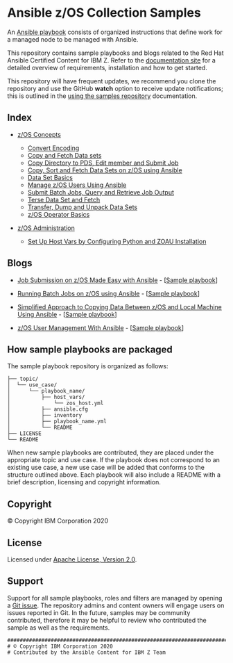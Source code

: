 # Ansible z/OS Collection Samples

An [Ansible playbook](https://docs.ansible.com/ansible/latest/user_guide/playbooks_intro.html#playbooks-intro)
consists of organized instructions that define work for a managed node to be
managed with Ansible.

This repository contains sample playbooks and blogs related to the Red Hat Ansible Certified Content for IBM Z.
Refer to the [documentation site](https://ibm.github.io/z_ansible_collections_doc/index.html) for a detailed overview of requirements,
installation and how to get started.

This repository will have frequent updates, we recommend you clone the
repository and use the GitHub **watch** option to receive update notifications;
this is outlined in the
[using the samples repository](meta/samples_repository/README.md) documentation.

## Index

* [z/OS Concepts](zos_concepts/)
   * [Convert Encoding](zos_concepts/encoding/convert_encoding)
   * [Copy and Fetch Data sets](zos_concepts/data_transfer/copy_fetch_data_set)
   * [Copy Directory to PDS, Edit member and Submit Job](zos_concepts/data_sets/copy_edit_submit)
   * [Copy, Sort and Fetch Data Sets on z/OS using Ansible](zos_concepts/data_transfer/copy_sort_fetch)
   * [Data Set Basics](zos_concepts/data_sets/data_set_basics)
   * [Manage z/OS Users Using Ansible](zos_concepts/user_management/add_remove_user)
   * [Submit Batch Jobs, Query and Retrieve Job Output](zos_concepts/jobs/submit_query_retrieve)
   * [Terse Data Set and Fetch](zos_concepts/data_transfer/terse_fetch_data_set)
   * [Transfer, Dump and Unpack Data Sets](zos_concepts/data_transfer/dump_pack_ftp_unpack_restore)
   * [z/OS Operator Basics](zos_concepts/zos_operator/zos_operator_basics)

* [z/OS Administration](zos_administration/)
   * [Set Up Host Vars by Configuring Python and ZOAU Installation](zos_administration/host_setup)

## Blogs

* [Job Submission on z/OS Made Easy with Ansible](https://community.ibm.com/community/user/ibmz-and-linuxone/blogs/asif-mahmud1/2020/06/10/job-submission-on-zos-made-easy-with-ansible) - \[[Sample playbook](zos_concepts/jobs/submit_query_retrieve)\]

* [Running Batch Jobs on z/OS using Ansible](https://community.ibm.com/community/user/ibmz-and-linuxone/blogs/asif-mahmud1/2020/08/04/how-to-run-batch-jobs-on-zos-without-jcl-using-ans) - \[[Sample playbook](zos_concepts/data_transfer/copy_sort_fetch)\]

* [Simplified Approach to Copying Data Between z/OS and Local Machine Using Ansible](https://community.ibm.com/community/user/ibmz-and-linuxone/blogs/asif-mahmud1/2020/06/11/simplified-approach-to-copying-data-between-zos-an) - \[[Sample playbook](zos_concepts/data_transfer/copy_fetch_data_set)\]

* [z/OS User Management With Ansible](https://community.ibm.com/community/user/ibmz-and-linuxone/blogs/blake-becker1/2020/09/03/zos-user-management-with-ansible) - \[[Sample playbook](zos_concepts/user_management/add_remove_user)\]

## How sample playbooks are packaged

The sample playbook repository is organized as follows:

    ├── topic/
    │  └── use_case/
    │      └── playbook_name/
    │          ├── host_vars/
    │              └── zos_host.yml
    │          ├── ansible.cfg
    │          ├── inventory
    │          ├── playbook_name.yml
    │          └── README
    ├── LICENSE
    └── README


When new sample playbooks are contributed, they are placed under the appropriate topic and use case.
If the playbook does not correspond to an existing use case, a new use case will be added that conforms to the
structure outlined above.
Each playbook will also include a README with a brief description, licensing and copyright information.

## Copyright

© Copyright IBM Corporation 2020

## License

Licensed under [Apache License,
Version 2.0](https://opensource.org/licenses/Apache-2.0).

## Support

Support for all sample playbooks, roles and filters are managed by opening
a [Git issue](https://github.com/IBM/z_ansible_collections_samples/issues). The
repository admins and content owners will engage users on issues reported in
Git. In the future, samples may be community contributed, therefore it may be
helpful to review who contributed the sample as well as the requirements.

``` {.yaml}
###############################################################################
# © Copyright IBM Corporation 2020
# Contributed by the Ansible Content for IBM Z Team
```
